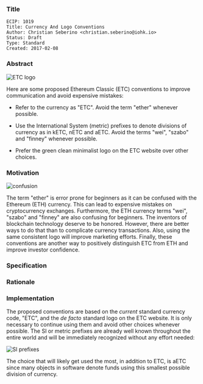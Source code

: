 ### Title

    ECIP: 1019
    Title: Currency And Logo Conventions
    Author: Christian Seberino <christian.seberino@iohk.io>
    Status: Draft
    Type: Standard
    Created: 2017-02-08

### Abstract

![ETC logo](http://i.imgsafe.org/aae24a1575.png)

Here are some proposed Ethereum Classic (ETC) conventions to improve communication and avoid expensive mistakes:

* Refer to the currency as "ETC".  Avoid the term "ether" whenever possible.

* Use the International System (metric) prefixes to denote divisions of currency as in kETC, nETC and aETC.  Avoid the terms "wei", "szabo" and "finney" whenever possible.

* Prefer the green clean minimalist logo on the ETC website over other choices.

### Motivation


![confusion](http://i.imgsafe.org/aadb24962e.jpg)

The term "ether" is error prone for beginners as it can be confused with the Ethereum (ETH) currency.  This can lead to expensive mistakes on cryptocurrency exchanges.  Furthermore, the ETH currency terms "wei", "szabo" and "finney" are also confusing for beginners.  The inventors of blockchain technology deserve to be honored.  However, there are better ways to do that than to complicate currency transactions.  Also, using the same consistent logo will improve marketing efforts.  Finally, these conventions are another way to positively distinguish ETC from ETH and improve investor confidence.

### Specification

### Rationale

### Implementation


The proposed conventions are based on the *current* standard currency code, "ETC", and the *de facto* standard logo on the ETC website.  It is only necessary to continue using them and avoid other choices whenever possible.  The SI or metric prefixes are already well known throughout the entire world and will be immediately recognized without any effort needed:

![SI prefixes](http://i.imgsafe.org/ab37b78509.jpg)

The choice that will likely get used the most, in addition to ETC, is aETC since many objects in software denote funds using this smallest possible division of currency.
